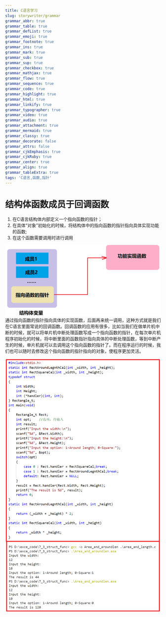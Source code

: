 ```yaml
---
title: C语言学习
slug: storywriter/grammar
grammar_abbr: true
grammar_table: true
grammar_defList: true
grammar_emoji: true
grammar_footnote: true
grammar_ins: true
grammar_mark: true
grammar_sub: true
grammar_sup: true
grammar_checkbox: true
grammar_mathjax: true
grammar_flow: true
grammar_sequence: true
grammar_code: true
grammar_highlight: true
grammar_html: true
grammar_linkify: true
grammar_typographer: true
grammar_video: true
grammar_audio: true
grammar_attachment: true
grammar_mermaid: true
grammar_classy: true
grammar_decorate: false
grammar_attrs: false
grammar_cjkEmphasis: true
grammar_cjkRuby: true
grammar_center: true
grammar_align: true
grammar_tableExtra: true
tags: 'C语言,函数,指针'
---
```

# 结构体函数成员于回调函数
1. 在C语言结构体内部定义一个指向函数的指针；
2. 在具体“对象”初始化的时候，将结构体中的指向函数的指针指向具体实现功能的函数;
3. 在这个函数需要调用时进行调用

![结构体回调函数实现](./images/1668496375664.png)
通过指向函数的指针指向具体的实现函数，后面再来统一调用，这种方式就是我们在C语言里面常说的回调函数。回调函数的应用有很多，比如当我们在做单片机中断的时候，就可以将单片机中断处理函数写成一个指向函数的指针，在每次单片机程序初始化的时候，将中断里面的函数指针指向具体的中断处理函数，等到中断产生的时候，单片机就可以去调用这个指向函数的指针了。而在程序运行的时候，我们也可以随时去修改这个指向函数的指针指向的对象，使程序更加灵活。

![代码实现](./images/1668497103870.png)
